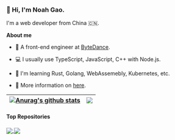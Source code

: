 ### 🌃 Hi, I'm Noah Gao.

I'm a web developer from China 🇨🇳.

**About me**

- 💼 A front-end engineer at [ByteDance](https://www.bytedance.com/).

- 💻 I usually use TypeScript, JavaScript, C++ with Node.js.

- 📖 I'm learning Rust, Golang, WebAssemebly, Kubernetes, etc.

- 👀 More information on [here](https://noahgao.net).

| <a href="https://github.com/noahziheng"><img align="center" src="https://github-readme-stats.vercel.app/api?username=noahziheng&show_icons=true&include_all_commits=true&theme=chartreuse-dark&hide_border=true&count_private=true" alt="Anurag's github stats" /></a> | <a href="https://github.com/noahziheng"><img align="center" src="https://github-readme-stats.vercel.app/api/top-langs/?username=noahziheng&layout=compact&theme=chartreuse-dark&hide_border=true&count_private=true" /></a> |
| ------------- | ------------- |

#### Top Repositories


<a href="https://github.com/artusjs/core">
  <img align="center" src="https://github-readme-stats.vercel.app/api/pin/?username=artusjs&repo=core&theme=chartreuse-dark&line_height=27" />
</a>
<a href="https://github.com/noahziheng/ssr-helper">
  <img align="center" src="https://github-readme-stats.vercel.app/api/pin/?username=noahziheng&repo=ssr-helper&theme=chartreuse-dark&line_height=27" />
</a>
